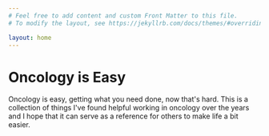 ```yaml
---
# Feel free to add content and custom Front Matter to this file.
# To modify the layout, see https://jekyllrb.com/docs/themes/#overriding-theme-defaults

layout: home
---
```

# Oncology is Easy

Oncology is easy, getting what you need done, now that's hard. This is a collection of things I've found helpful working in oncology over the years and I hope that it can serve as a reference for others to make life a bit easier. 